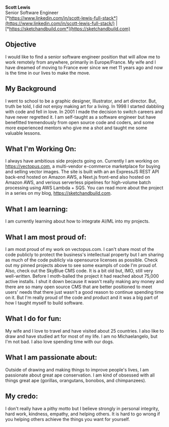 **Scott Lewis**  
Senior Software Engineer  
[*https://www.linkedin.com/in/scott-lewis-full-stack*](https://www.linkedin.com/in/scott-lewis-full-stack/) | [*https://sketchandbuild.com*](https://sketchandbuild.com)   

## Objective
I would like to find a senior software engineer position that will allow me to work remotely from anywhere, primarily in Europe/France. My wife and I have dreamed of moving to France ever since we met 11 years ago and now is the time in our lives to make the move.

## My Background
I went to school to be a graphic designer, Illustrator, and art director. But, truth be told, I did not enjoy making art for a living. In 1998 I started dabbling with code and fell in love. In 2001 I made the decision to switch careers and have never regretted it. I am self-taught as a software engineer but have benefitted tremendously from open source code and coders, and some more experienced mentors who give me a shot and taught me some valuable lessons.

## What I'm Working On:
I always have ambitious side projects going on. Currently I am working on https://vectopus.com, a multi-vendor e-commerce marketplace for buying and selling vector images. The site is built with an an ExpressJS REST API back-end hosted on Amazon AWS, a Next.js front-end also hosted on Amazon AWS, and verious serverless pipelines for high-volume batch processing using AWS Lambda + SQS. You can read more about the project in a series on my blog, https://sketchandbuild.com.

## What I am learning:
I am currently learning about how to integrate AI/ML into my projects.

## What I am most proud of:
I am most proud of my work on vectopus.com. I can't share most of the code publicly to protect the business's intellectual property but I am sharing as much of the code publicly via opensource licenses as possible. Check out my pinned projects above to see some exampls of code I'm proud of. Also, check out the SkyBlue CMS code. It is a bit old but, IMO, still very well-written. Before I moth-balled the project it had reached about 75,000 active installs. I shut it down because it wasn't really making any money and there are so many open source CMS that are better positioned to meet users' needs that there just wasn't a good reason to continue spending time on it. But I'm really proud of the code and product and it was a big part of how I taught myself to build software.

## What I do for fun:
My wife and I love to travel and have visited about 25 countries. I also like to draw and have studied art for most of my life. I am no Michaelangelo, but I'm not bad. I also love spending time with our dogs.

## What I am passionate about:
Outside of drawing and making things to improve people's lives, I am passionate about great ape conservation. I am kind of obsessed with all things great ape (gorillas, orangutans, bonobos, and chimpanzees). 

## My credo:
I don't really have a pithy motto but I believe strongly in personal integrity, hard work, kindness, empathy, and helping others. It is hard to go wrong if you helping others achieve the things you want for yourself.
